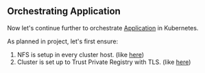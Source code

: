 ## Orchestrating Application

Now let's continue further to orchestrate [Application](https://github.com/sumanb007/crud-webapplication/blob/main/README.md) in Kubernetes.

As planned in project, let's first ensure:
1. NFS is setup in every cluster host. (like [here](https://github.com/sumanb007/Labs/blob/main/NFS%20setup.md))
2. Cluster is set up to Trust Private Registry with TLS. (like [here](https://github.com/sumanb007/kubernetes/blob/master/README.md#d-setting-up-cluster-to-trust-private-registry-with-tls))
